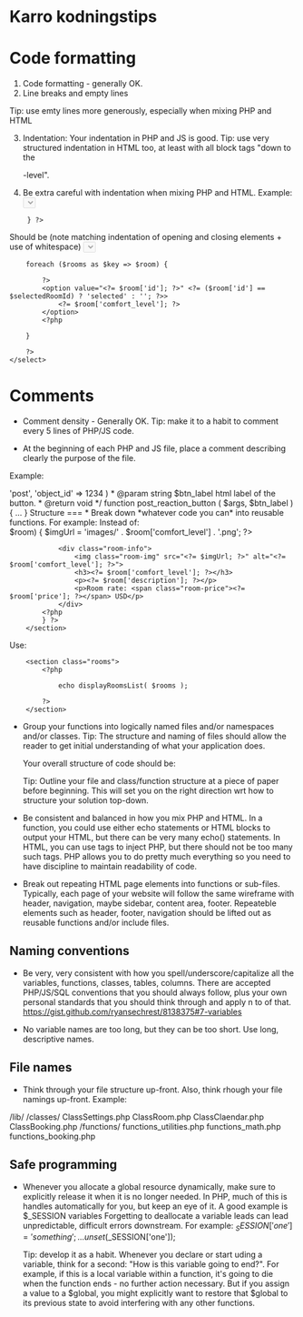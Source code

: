 # Karro kodningstips


Code formatting
===

1. Code formatting - generally OK.
2. Line breaks and empty lines

Tip: use emty lines more generously, especially when mixing PHP and HTML

3. Indentation: Your indentation in PHP and JS is good.
Tip: use very structured indentation in HTML too, at least with all block tags "down to the <p>-level".

3. Be extra careful with indentation when mixing PHP and HTML.
Example:
    <select name="room-type" id="room-type" disabled>
        <?php
        foreach ($rooms as $key => $room) { ?>
            <option value="<?= $room['id']; ?>" <?= ($room['id'] == $selectedRoomId) ? 'selected' : ''; ?>><?= $room['comfort_level']; ?></option>
        <?php

        } ?>
    </select>

Should be (note matching indentation of opening and closing elements + use of whitespace)
    <select name="room-type" id="room-type" disabled>
        <?php

        foreach ($rooms as $key => $room) { 

        	?>
            <option value="<?= $room['id']; ?>" <?= ($room['id'] == $selectedRoomId) ? 'selected' : ''; ?>>
            	<?= $room['comfort_level']; ?>
            </option>
        	<?php

        } 

        ?>
    </select>



Comments
===

* Comment density - Generally OK. 
   Tip: make it to a habit to comment every 5 lines of PHP/JS code.

* At the beginning of each PHP and JS file, place a comment describing clearly the purpose of the file.

Example:

<?php

/**
 * functions_social_media.php
 * This file contains functions supporting integration with social media such as Facebook.
 */

 ...


* Before each function, place a larger comment describing clearly what the function does, 
  the meaning of each input parameter and what the funciton returns. 

3. Tip: You can use formalized PHP multi-line comments and PHPDOC notation

/**
 * This is a
 * multi-line
 * comment
 */

Example: 

    /**
     * Display a post reaction button (like "clap"), complete with an JS & AJAX handler.
     * Supports multiple clicks to raise the value, plus delayed Ajax save.
     *
     * @param array $args key-value pairs containing reaction data. 
     *              Example: array ( 'object_type' => 'post', 'object_id' => 1234 )
     * @param string $btn_label html label of the button.
     * @return void
     */    
    function post_reaction_button ( $args, $btn_label ) {
    	...
    }


Structure
===

* Break down *whatever code you can* into reusable functions. For example:

Instead of:

        <section class="rooms">
            <?php
            foreach ($rooms as $key => $room) {
                $imgUrl = 'images/' . $room['comfort_level'] . '.png'; ?>
                <div class="room-info">
                    <img class="room-img" src="<?= $imgUrl; ?>" alt="<?= $room['comfort_level']; ?>">
                    <h3><?= $room['comfort_level']; ?></h3>
                    <p><?= $room['description']; ?></p>
                    <p>Room rate: <span class="room-price"><?= $room['price']; ?></span> USD</p>
                </div>
            <?php
            } ?>
        </section>

Use:

        <section class="rooms">
            <?php

            	echo displayRoomsList( $rooms );

			?>
        </section>

* Group your functions into logically named files and/or namespaces and/or classes.
  Tip: The structure and naming of files should allow the reader to get initial understanding
  of what your application does.
  
  Your overall structure of code should be:

  <my application>
  	<main application file>
  		<other files, reflecting the logical structure of the application>
  			<within a file, a header comment describing what the file contains>
  				<lits of functions. for each function, a header comment describing what the funciton does>
  					<commented code for each function>

	Tip: Outline your file and class/function structure at a piece of paper before beginning. This will set you on the right direction wrt how to structure your solution top-down.

* Be consistent and balanced in how you mix PHP and HTML. In a function, you could use either echo statements or HTML blocks to output your HTML, but there can be very many echo() statements. In HTML, you can use <?php ?> tags to inject PHP, but there should not be too many such tags. PHP allows you to do pretty much everything so you need to have discipline to maintain readability of code.

* Break out repeating HTML page elements into functions or sub-files.
  Typically, each page of your website will follow the same wireframe with header, navigation, maybe sidebar, content area, footer. Repeateble elements such as header, footer, navigation should be lifted out as reusable functions and/or include files.


Naming conventions
===

* Be very, very consistent with how you spell/underscore/capitalize all the variables, functions, classes, tables, columns.
There are accepted PHP/JS/SQL conventions that you should always follow, plus your own personal standards that you should think through and apply n to of that.
https://gist.github.com/ryansechrest/8138375#7-variables

* No variable names are too long, but they can be too short. Use long, descriptive names.





File names
===

* Think through your file structure up-front. Also, think rhough your file namings up-front.
Example:

/lib/
	/classes/
		ClassSettings.php
		ClassRoom.php
		ClassClaendar.php
		ClassBooking.php
	/functions/
		functions_utilities.php
		functions_math.php
		functions_booking.php




Safe programming
===

* Whenever you allocate a global resource dynamically, make sure to explicitly release it when it is no longer needed.
  In PHP, much of this is handles automatically for you, but keep an eye of it. A good example is $_SESSION variables 
  Forgetting to deallocate a variable leads can lead unpredictable, difficult errors downstream.
  For example: 
  		$_SESSION['one'] = 'something';
  		...
  		unset ($_SESSION['one']);

  Tip: develop it as a habit. Whenever you declare or start uding a variable, think for a second: "How is this variable going to end?". For example, if this is a local variable within a function, it's going to die when the function ends - no further action necessary. But if you assign a value to a $global, you might explicitly want to restore that $global to its previous state to avoid interfering with any other functions.
